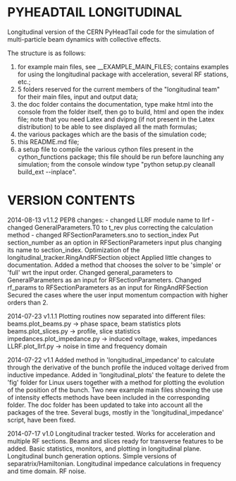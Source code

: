 PYHEADTAIL LONGITUDINAL
==========

Longitudinal version of the CERN PyHeadTail code for the simulation of multi-particle 
beam dynamics with collective effects.

The structure is as follows:

1) for example main files, see __EXAMPLE_MAIN_FILES; contains examples for using
   the longitudinal package with acceleration, several RF stations, etc.;
2) 5 folders reserved for the current members of the "longitudinal team" for
   their main files, input and output data;	
3) the doc folder contains the documentation, type make html into the console 
   from the folder itself, then go to build, html and open the index file; 
   note that you need Latex and dvipng (if not present in the Latex distribution) 
   to be able to see displayed all the math formulas;
4) the various packages which are the basis of the simulation code;
5) this README.md file;
6) a setup file to compile the various cython files present in the 
   cython_functions package; this file should be run before launching any 
   simulation; from the console window type "python setup.py cleanall 
   build_ext --inplace".


VERSION CONTENTS
==========

2014-08-13
v1.1.2 PEP8 changes:
        - changed LLRF module name to llrf
        - changed GeneralParameters.T0 to t_rev plus correcting the calculation
          method
        - changed RFSectionParameters.sno to section_index
       Put section_number as an option in RFSectionParameters input plus 
       changing its name to section_index.
       Optimization of the longitudinal_tracker.RingAndRFSection object
  	   Applied little changes to documentation.
       Added a method that chooses the solver to be 'simple' or 'full' wrt the 
       input order.
  	   Changed general_parameters to GeneralParameters as an input for
  	   RFSectionParameters.
  	   Changed rf_params to RFSectionParameters as an input for RingAndRFSection
       Secured the cases where the user input momentum compaction with higher 
       orders than 2.

2014-07-23
v1.1.1 Plotting routines now separated into different files:
       beams.plot_beams.py -> phase space, beam statistics plots
       beams.plot_slices.py -> profile, slice statistics
       impedances.plot_impedance.py -> induced voltage, wakes, impedances
       LLRF.plot_llrf.py -> noise in time and frequency domain

2014-07-22
v1.1   Added method in 'longitudinal_impedance' to calculate through the 
       derivative of the bunch profile the induced voltage derived from 
       inductive impedance.
       Added in 'longitudinal_plots' the feature to delete the 'fig' folder 
       for Linux users together with a method for plotting the evolution of
       the position of the bunch.
       Two new example main files showing the use of intensity effects methods
       have been included in the corresponding folder.
       The doc folder has been updated to take into account all the packages
       of the tree.
       Several bugs, mostly in the 'longitudinal_impedance' script, have been
       fixed.

2014-07-17
v1.0   Longitudinal tracker tested. Works for acceleration and multiple
       RF sections.
       Beams and slices ready for transverse features to be added.
       Basic statistics, monitors, and plotting in longitudinal plane.
       Longitudinal bunch generation options. 
       Simple versions of separatrix/Hamiltonian.
       Longitudinal impedance calculations in frequency and time domain.
       RF noise.

